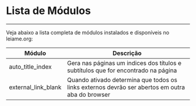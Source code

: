 # Lista de Módulos
---

Veja abaixo a lista completa de módulos instalados e disponíveis no leiame.org:

| Módulo              | Descrição                                                             |
|---------------------|-----------------------------------------------------------------------|
| auto_title_index    | Gera nas páginas um indices dos títulos e subtítulos que for encontrado na página |
| external_link_blank | Quando ativado determina que todos os links externos devrão ser abertos em outra aba do browser |
